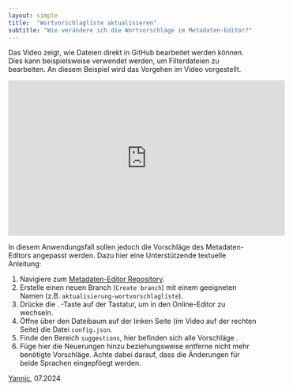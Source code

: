 ```yaml
---
layout: simple
title:  "Wortvorschlagliste aktualisieren"
subtitle: "Wie verändere ich die Wortvorschläge im Metadaten-Editor?"
---
```


Das Video zeigt, wie Dateien direkt in GitHub bearbeitet werden können. Dies kann beispielsweise verwendet werden, um Filterdateien zu bearbeiten. An diesem Beispiel wird das Vorgehen im Video vorgestellt.

<iframe width="560" height="315" src="https://www.youtube.com/embed/3eVNlp0zmwY?si=qY_ms8DtIi4blKMe" title="YouTube video player" frameborder="0" allow="accelerometer; autoplay; clipboard-write; encrypted-media; gyroscope; picture-in-picture; web-share" allowfullscreen></iframe>

In diesem Anwendungsfall sollen jedoch die Vorschläge des Metadaten-Editors angepasst werden. Dazu hier eine Unterstützende textuelle Anleitung:

1. Navigiere zum [Metadaten-Editor Repository](https://github.com/lucascranach/cranach-metadata-service).
2. Erstelle einen neuen Branch (``Create branch``) mit einem geeigneten Namen (z.B. ``aktualisierung-wortvorschlagliste``).
3. Drücke die ``.``-Taste auf der Tastatur, um in den Online-Editor zu wechseln.
4. Öffne über den Dateibaum auf der linken Seite (im Video auf der rechten Seite) die Datei ``config.json``.
5. Finde den Bereich ``suggestions``, hier befinden sich alle Vorschläge  .
6. Füge hier die Neuerungen hinzu beziehungsweise entferne nicht mehr benötigte Vorschläge. Achte dabei darauf, dass die Änderungen für beide Sprachen eingepföegt werden.

[Yannic](yannic.bruegger@th-koeln.de), 07.2024